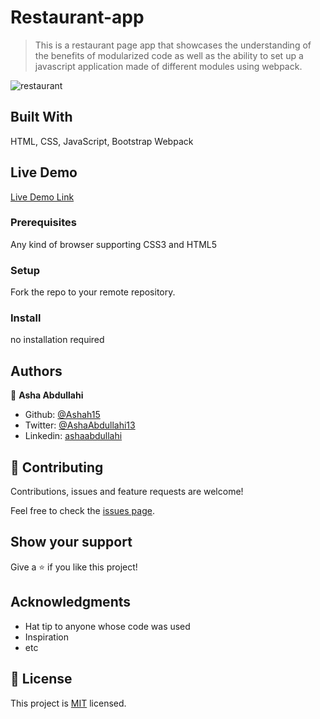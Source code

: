 # Restaurant-app

> This is a restaurant page app that showcases the understanding of the benefits of modularized code as well as the ability to set up a javascript application made of different modules using webpack.

![restaurant](https://user-images.githubusercontent.com/25789605/93802243-dbe22880-fc4b-11ea-9310-f21ef6e5413a.png)

## Built With

HTML,
CSS,
JavaScript,
Bootstrap
Webpack

## Live Demo

[Live Demo Link](https://livedemo.com)


### Prerequisites
Any kind of browser supporting CSS3 and HTML5

### Setup
Fork the repo to your remote repository.

### Install
no installation required

## Authors

👤 **Asha Abdullahi**

- Github: [@Ashah15](https://github.com/Ashah15)
- Twitter: [@AshaAbdullahi13](https://twitter.com/AshaAbdullahi13)
- Linkedin: [ashaabdullahi](https://www.linkedin.com/in/ashaabdullahi/)


## 🤝 Contributing

Contributions, issues and feature requests are welcome!

Feel free to check the [issues page](issues/).

## Show your support

Give a ⭐️ if you like this project!

## Acknowledgments

- Hat tip to anyone whose code was used
- Inspiration
- etc

## 📝 License

This project is [MIT](lic.url) licensed.
